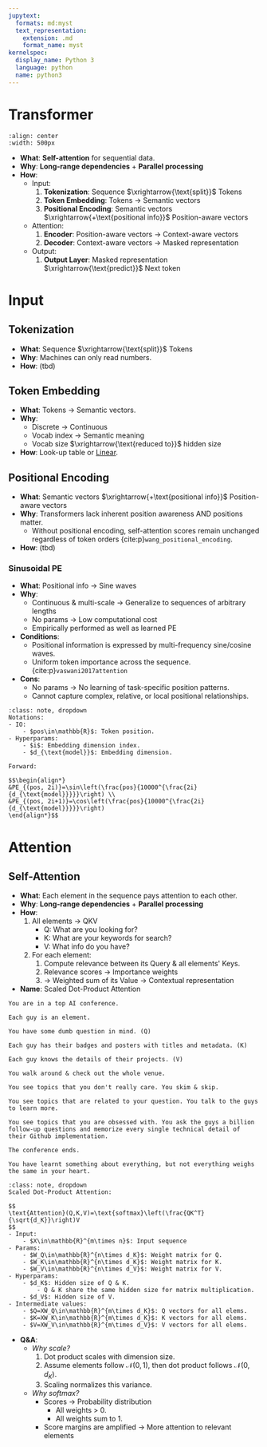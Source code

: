 ```yaml
---
jupytext:
  formats: md:myst
  text_representation:
    extension: .md
    format_name: myst
kernelspec:
  display_name: Python 3
  language: python
  name: python3
---
```

# Transformer
```{image} ../../images/transformer.png
:align: center
:width: 500px
```
- **What**: **Self-attention** for sequential data.
- **Why**: **Long-range dependencies** + **Parallel processing**
- **How**:
	- Input:
		1. **Tokenization**: Sequence $\xrightarrow{\text{split}}$ Tokens
		2. **Token Embedding**: Tokens $\rightarrow$ Semantic vectors
		3. **Positional Encoding**: Semantic vectors $\xrightarrow{+\text{positional info}}$ Position-aware vectors
	- Attention:
		1. **Encoder**: Position-aware vectors $\rightarrow$ Context-aware vectors
		2. **Decoder**: Context-aware vectors $\rightarrow$ Masked representation
	- Output:
		1. **Output Layer**: Masked representation $\xrightarrow{\text{predict}}$ Next token

# Input
## Tokenization
- **What**: Sequence $\xrightarrow{\text{split}}$ Tokens
- **Why**: Machines can only read numbers.
- **How**: (tbd)

## Token Embedding
- **What**: Tokens $\rightarrow$ Semantic vectors.
- **Why**:
	- Discrete $\rightarrow$ Continuous
	- Vocab index $\rightarrow$ Semantic meaning
	- Vocab size $\xrightarrow{\text{reduced to}}$ hidden size
- **How**: Look-up table or [Linear](../basics.md#linear).

## Positional Encoding
- **What**: Semantic vectors $\xrightarrow{+\text{positional info}}$ Position-aware vectors
- **Why**: Transformers lack inherent position awareness AND positions matter.
	- Without positional encoding, self-attention scores remain unchanged regardless of token orders {cite:p}`wang_positional_encoding`.
- **How**: (tbd)

### Sinusoidal PE
- **What**: Positional info $\rightarrow$ Sine waves
- **Why**:
	- Continuous & multi-scale $\rightarrow$ Generalize to sequences of arbitrary lengths
	- No params $\rightarrow$ Low computational cost
	- Empirically performed as well as learned PE 
- **Conditions**:
	- Positional information is expressed by multi-frequency sine/cosine waves.
	- Uniform token importance across the sequence. {cite:p}`vaswani2017attention`
- **Cons**:
	- No params $\rightarrow$ No learning of task-specific position patterns.
	- Cannot capture complex, relative, or local positional relationships.

```{admonition} Math
:class: note, dropdown
Notations:
- IO:
	- $pos\in\mathbb{R}$: Token position.
- Hyperparams:
	- $i$: Embedding dimension index.
	- $d_{\text{model}}$: Embedding dimension.

Forward:

$$\begin{align*}
&PE_{(pos, 2i)}=\sin\left(\frac{pos}{10000^{\frac{2i}{d_{\text{model}}}}}\right) \\
&PE_{(pos, 2i+1)}=\cos\left(\frac{pos}{10000^{\frac{2i}{d_{\text{model}}}}}\right)
\end{align*}$$
```

# Attention
## Self-Attention
- **What**: Each element in the sequence pays attention to each other.
- **Why**: **Long-range dependencies** + **Parallel processing**
- **How**:
	1. All elements $\rightarrow$ QKV
		- Q: What are you looking for?
		- K: What are your keywords for search?
		- V: What info do you have?
	2. For each element:
		1. Compute relevance between its Query & all elements' Keys.
		2. Relevance scores $\rightarrow$ Importance weights
		3. $\rightarrow$ Weighted sum of its Value $\rightarrow$ Contextual representation
- **Name**: Scaled Dot-Product Attention

```{dropdown} ELI5
You are in a top AI conference.

Each guy is an element.

You have some dumb question in mind. (Q)

Each guy has their badges and posters with titles and metadata. (K)

Each guy knows the details of their projects. (V)

You walk around & check out the whole venue.

You see topics that you don't really care. You skim & skip.

You see topics that are related to your question. You talk to the guys to learn more.

You see topics that you are obsessed with. You ask the guys a billion follow-up questions and memorize every single technical detail of their Github implementation.

The conference ends.

You have learnt something about everything, but not everything weighs the same in your heart.
```

```{admonition} Math
:class: note, dropdown
Scaled Dot-Product Attention:

$$
\text{Attention}(Q,K,V)=\text{softmax}\left(\frac{QK^T}{\sqrt{d_K}}\right)V
$$
- Input:
	- $X\in\mathbb{R}^{m\times n}$: Input sequence
- Params:
	- $W_Q\in\mathbb{R}^{n\times d_K}$: Weight matrix for Q.
	- $W_K\in\mathbb{R}^{n\times d_K}$: Weight matrix for K.
	- $W_V\in\mathbb{R}^{n\times d_V}$: Weight matrix for V.
- Hyperparams:
	- $d_K$: Hidden size of Q & K.
		- Q & K share the same hidden size for matrix multiplication.
	- $d_V$: Hidden size of V.
- Intermediate values:
	- $Q=XW_Q\in\mathbb{R}^{m\times d_K}$: Q vectors for all elems.
	- $K=XW_K\in\mathbb{R}^{m\times d_K}$: K vectors for all elems.
	- $V=XW_V\in\mathbb{R}^{m\times d_V}$: V vectors for all elems.
```

- **Q&A**:
	- *Why scale?*
		1. Dot product scales with dimension size.
		2. Assume elements follow $\mathcal{N}(0,1)$, then dot product follows $\mathcal{N}(0,d_K)$.
		3. Scaling normalizes this variance.
	- *Why softmax?*
		- Scores $\rightarrow$ Probability distribution
			- All weights > 0.
			- All weights sum to 1.
		- Score margins are amplified $\rightarrow$ More attention to relevant elements

<!-- ## Encoder
- **What**: Sequence -> **Contextual representation**.
- **Why**: To produce more meaningful representations (context + semantics + position).
- **How**:
	1. [Multi-Head Attention](#multi-head-attention): Applies attention across all tokens.
	2. [Residual Connection](#residual-connection): Adds contextual info to the original input, to **prevent info loss** and **make gradients smooth**.
	3. [Layer Normalization](#layer-normalization): Enhances training stability & speed.
	4. [Feed-Forward Network](#feed-forward-network): Refines the representation & Captures additional complex patterns.
- **Where**: Inference models (e.g., BERT family).

### Multi-Head Attention

#### Scale Dot-Product Attention
```{image} ../../images/scaled_dot_product_attention.png
:align: center
:width: 250px
```

### Residual Connection

### Layer Normalization

### Feed-Forward Network

## Decoder
- **What**: Encoded representation -> **Sequence**.
- **Why**: To produce context-aware outputs via encoder's info & previously generated tokens.
- **How**:
	1. [Masked Multi-Head Attention](#masked-multi-head-attention): Attends ONLY to past tokens in the target sequence, ensuring autoregressive output.
	2. [Encoder-Decoder Cross-Attention](#encoder-decoder-cross-attention): Integrates input sequence context into output generation.
	3. [Residual Connection](#residual-connection): Adds contextual info to the original input, to **prevent info loss** and **make gradients smooth**.
	4. [Layer Normalization](#layer-normalization): Enhances training stability & speed.
	5. [Feed-Forward Network](#feed-forward-network): Refines the representation & Captures additional complex patterns.
- **Where**: Generative models (e.g., GPT family)

### Masked Multi-Head Attention

### Encoder-Decoder Cross-Attention

## Output

### Linear
See [Linear](../modules/basics.md#linear)

### Softmax
See [Softmax](../modules/activations.md#softmax) -->